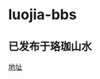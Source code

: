 # luojia-bbs
## 已发布于珞珈山水
[地址](http://bbs.whu.edu.cn/wForum/disparticle.php?boardName=BBSApp&ID=400&pos=2)
